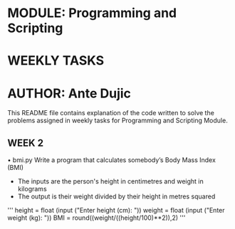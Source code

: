 # MODULE: Programming and Scripting
# WEEKLY TASKS
# AUTHOR: Ante Dujic

This README file contains explanation of the code written to solve the problems assigned in weekly tasks for Programming and Scripting Module.

## WEEK 2
•	bmi.py
Write a program that calculates somebody’s Body Mass Index (BMI)
-	The inputs are the person's height in centimetres and weight in kilograms
-	The output is their weight divided by their height in metres squared


'''
height = float (input ("Enter height (cm): "))
weight = float (input ("Enter weight (kg): "))
BMI = round((weight/((height/100)**2)),2) 
'''
